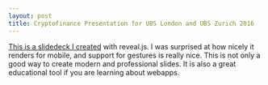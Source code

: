 ```yaml
---
layout: post
title: Cryptofinance Presentation for UBS London and UBS Zurich 2016
---
```


[This is a slidedeck I created](http://rusticbison.github.io/cryptofinance/#/) with reveal.js. I was surprised at how nicely it renders for mobile, and support for gestures is really nice. This is not only a good way to create modern and professional slides. It is also a great educational tool if you are learning about webapps.  
